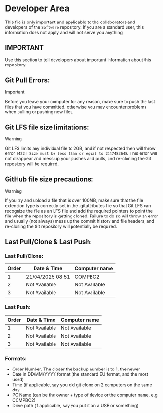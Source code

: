 # Developer Area

This file is only important and applicable to the collaborators and developers of the `Software` repository. If you are a standard user, this information does not apply and will not serve you anything

## IMPORTANT 

Use this section to tell developers about important information about this repository.

## Git Pull Errors:

> [!IMPORTANT]
>
> Before you leave your computer for any reason, make sure to push the last files that you have committed, otherwise you may encounter problems when pulling or pushing new files.
>
> 
## Git LFS file size limitations:

> [!WARNING]
>
> Git LFS limits any individual file to 2GB, and if not respected then will throw error ` [422] Size must be less than or equal to 2147483648
`. This error will not disappear and mess up your pushes and pulls, and re-cloning the Git repository will be required.

## GitHub file size precautions:

> [!WARNING]
>
> If you try and upload a file that is over 100MB, make sure that the file extension type is correctly set in the .gitattributes file so that Git LFS can recognize the file as an LFS file and add the required pointers to point the file when the repository is getting cloned. Failure to do so will throw an error and usually (not always) mess up the commit history and file headers, and re-cloning the Git repository will potentially be required.
> 
## Last Pull/Clone & Last Push:

### Last Pull/Clone:

| Order | Date & Time      | Computer name |
|-------|------------------|---------------|
| 1     | 21/04/2025 08:51 | COMPBC2       |
| 2     | Not Available    | Not Available |
| 3     | Not Available    | Not Available |

### Last Push:

| Order | Date & Time      | Computer name |
|-------|------------------|---------------|
| 1     | Not Available    | Not Available |
| 2     | Not Available    | Not Available |
| 3     | Not Available    | Not Available |

### Formats:

 - Order Number. The closer the backup number is to 1, the newer
 - Date in DD/MM/YYYY format (the standard EU format, and the most used)
 - Time (if applicable, say you did git clone on 2 computers on the same day
 - PC Name (can be the owner + type of device or the computer name, e.g COMPBC2)
 - Drive path (if applicable, say you put it on a USB or something)
